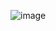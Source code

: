 ![image](https://github.com/matthew-gill/soundtrack/assets/31350541/42dca08b-b780-4339-a5bb-6a0b9e8bb034)
